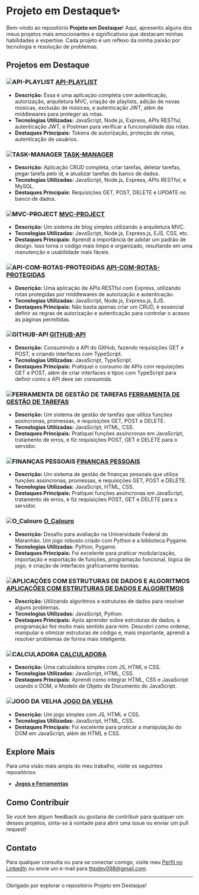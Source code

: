 # Projeto em Destaque✨

Bem-vindo ao repositório **Projeto em Destaque**! Aqui, apresento alguns dos meus projetos mais emocionantes e significativos que destacam minhas habilidades e expertise. Cada projeto é um reflexo da minha paixão por tecnologia e resolução de problemas.

## Projetos em Destaque

### ![API-PLAYLIST](https://img.shields.io/badge/API--PLAYLIST-181717?style=flat-square&logo=github&logoColor=white) [API-PLAYLIST](https://github.com/tpsousa/api_playlist)
- **Descrição:** Essa é uma aplicação completa com autenticação, autorização, arquitetura MVC, criação de playlists, adição de novas músicas, exclusão de músicas, e autenticação JWT, além de middlewares para proteger as rotas.
- **Tecnologias Utilizadas:** JavaScript, Node.js, Express, APIs RESTful, autenticação JWT, e Postman para verificar a funcionalidade das rotas.
- **Destaques Principais:** Tokens de autorização, proteção de rotas, autenticação de usuários.

### ![TASK-MANAGER](https://img.shields.io/badge/TASK--MANAGER-181717?style=flat-square&logo=github&logoColor=white) [TASK-MANAGER](https://github.com/tpsousa/task_manager)
- **Descrição:** Aplicação CRUD completa, criar tarefas, deletar tarefas, pegar tarefa pelo id, e atualizar tarefas do banco de dados.
- **Tecnologias Utilizadas:** JavaScript, Node.js, Express, APIs RESTful, e MySQL.
- **Destaques Principais:** Requisições GET, POST, DELETE e UPDATE no banco de dados.

### ![MVC-PROJECT](https://img.shields.io/badge/MVC--PROJECT-181717?style=flat-square&logo=github&logoColor=white) [MVC-PROJECT](https://github.com/tpsousa/MVC-PROJECT)
- **Descrição:** Um sistema de blog simples utilizando a arquitetura MVC.
- **Tecnologias Utilizadas:** JavaScript, Node.js, Express.js, EJS, CSS, etc.
- **Destaques Principais:** Aprendi a importância de adotar um padrão de design. Isso torna o código mais limpo e organizado, resultando em uma manutenção e usabilidade mais fáceis.

### ![API-COM-ROTAS-PROTEGIDAS](https://img.shields.io/badge/API--COM--ROTAS--PROTEGIDAS-181717?style=flat-square&logo=github&logoColor=white) [API-COM-ROTAS-PROTEGIDAS](https://github.com/tpsousa/api_rotas_protegidas)
- **Descrição:** Uma aplicação de APIs RESTful com Express, utilizando rotas protegidas por middlewares de autorização e autenticação.
- **Tecnologias Utilizadas:** JavaScript, Node.js, Express.js, EJS.
- **Destaques Principais:** Não basta apenas criar um CRUD, é essencial definir as regras de autorização e autenticação para controlar o acesso às páginas permitidas.

### ![GITHUB-API](https://img.shields.io/badge/GITHUB--API-181717?style=flat-square&logo=github&logoColor=white) [GITHUB-API](https://github.com/tpsousa/typescript--exercises/tree/main/githubAPI)
- **Descrição:** Consumindo a API do GitHub, fazendo requisições GET e POST, e criando interfaces com TypeScript.
- **Tecnologias Utilizadas:** JavaScript, TypeScript.
- **Destaques Principais:** Pratiquei o consumo de APIs com requisições GET e POST, além de criar interfaces e tipos com TypeScript para definir como a API deve ser consumida.

### ![FERRAMENTA DE GESTÃO DE TAREFAS](https://img.shields.io/badge/FERRAMENTA--DE--GESTÃO--DE--TAREFAS-181717?style=flat-square&logo=github&logoColor=white) [FERRAMENTA DE GESTÃO DE TAREFAS](https://github.com/tpsousa/games-and-tools/tree/main/sistemaDeGestaoDeTarefas)
- **Descrição:** Um sistema de gestão de tarefas que utiliza funções assíncronas, promessas, e requisições GET, POST e DELETE.
- **Tecnologias Utilizadas:** JavaScript, HTML, CSS.
- **Destaques Principais:** Pratiquei funções assíncronas em JavaScript, tratamento de erros, e fiz requisições POST, GET e DELETE para o servidor.

### ![FINANÇAS PESSOAIS](https://img.shields.io/badge/FINANÇAS--PESSOAIS-181717?style=flat-square&logo=github&logoColor=white) [FINANÇAS PESSOAIS](https://github.com/tpsousa/games-and-tools/tree/main/personalFinance)
- **Descrição:** Um sistema de gestão de finanças pessoais que utiliza funções assíncronas, promessas, e requisições GET, POST e DELETE.
- **Tecnologias Utilizadas:** JavaScript, HTML, CSS.
- **Destaques Principais:** Pratiquei funções assíncronas em JavaScript, tratamento de erros, e fiz requisições POST, GET e DELETE para o servidor.

### ![O_Calouro](https://img.shields.io/badge/O--CALOURO-181717?style=flat-square&logo=github&logoColor=white) [O_Calouro](https://github.com/tpsousa/games-and-tools/tree/main/o_calouro)
- **Descrição:** Desafio para avaliação na Universidade Federal do Maranhão. Um jogo robusto criado com Python e a biblioteca Pygame.
- **Tecnologias Utilizadas:** Python, Pygame.
- **Destaques Principais:** Foi excelente para praticar modularização, importação e exportação de funções, programação funcional, lógica de jogo, e criação de interfaces graficamente bonitas.

### ![APLICAÇÕES COM ESTRUTURAS DE DADOS E ALGORITMOS](https://img.shields.io/badge/APLICAÇÕES--COM--ESTRUTURAS--DE--DADOS--E--ALGORITMOS-181717?style=flat-square&logo=github&logoColor=white) [APLICAÇÕES COM ESTRUTURAS DE DADOS E ALGORITMOS](https://github.com/tpsousa/Algorithms-and-data-structures)
- **Descrição:** Utilizando algoritmos e estruturas de dados para resolver alguns problemas.
- **Tecnologias Utilizadas:** JavaScript, Python.
- **Destaques Principais:** Após aprender sobre estruturas de dados, a programação fez muito mais sentido para mim. Descobri como ordenar, manipular e otimizar estruturas de código e, mais importante, aprendi a resolver problemas de forma mais inteligente.

### ![CALCULADORA](https://img.shields.io/badge/CALCULADORA-181717?style=flat-square&logo=github&logoColor=white) [CALCULADORA](https://github.com/tpsousa/games-and-tools/calculate)
- **Descrição:** Uma calculadora simples com JS, HTML e CSS.
- **Tecnologias Utilizadas:** JavaScript, HTML, CSS.
- **Destaques Principais:** Aprendi como integrar HTML, CSS e JavaScript usando o DOM, o Modelo de Objeto de Documento do JavaScript.

### ![JOGO DA VELHA](https://img.shields.io/badge/JOGO--DA--VELHA-181717?style=flat-square&logo=github&logoColor=white) [JOGO DA VELHA](https://github.com/tpsousa/games-and-tools/tree/main/tic-tac-toe)
- **Descrição:** Um jogo simples com JS, HTML e CSS.
- **Tecnologias Utilizadas:** JavaScript, HTML, CSS.
- **Destaques Principais:** Foi excelente para praticar a manipulação do DOM em JavaScript, além de HTML e CSS.

## Explore Mais

Para uma visão mais ampla do meu trabalho, visite os seguintes repositórios:

- **[Jogos e Ferramentas](https://github.com/tpsousa/games-and-tools)**

## Como Contribuir

Se você tem algum feedback ou gostaria de contribuir para qualquer um desses projetos, sinta-se à vontade para abrir uma issue ou enviar um pull request!

## Contato

Para qualquer consulta ou para se conectar comigo, visite meu [Perfil no LinkedIn](https://linkedin.com/in/thiago-sousa-2227a12b8) ou envie um e-mail para [thpdev098@gmail.com](mailto:thpdev098@gmail.com).

---

Obrigado por explorar o repositório Projeto em Destaque!
